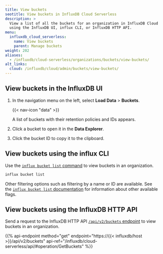 ```yaml
---
title: View buckets
seotitle: View buckets in InfluxDB Cloud Serverless
description: >
  View a list of all the buckets for an organization in InfluxDB Cloud Serverless
  using the InfluxDB UI, influx CLI, or InfluxDB HTTP API.
menu:
  influxdb_cloud_serverless:
    name: View buckets
    parent: Manage buckets
weight: 202
aliases:
  - /influxdb/cloud-serverless/organizations/buckets/view-buckets/
alt_links:
  cloud: /influxdb/cloud/admin/buckets/view-buckets/
---
```


## View buckets in the InfluxDB UI

1. In the navigation menu on the left, select **Load Data** > **Buckets**.

    {{< nav-icon "data" >}}

    A list of buckets with their retention policies and IDs appears.

2. Click a bucket to open it in the **Data Explorer**.
3. Click the bucket ID to copy it to the clipboard.

## View buckets using the influx CLI

Use the [`influx bucket list` command](/influxdb/cloud-serverless/reference/cli/influx/bucket/list)
to view buckets in an organization.

```sh
influx bucket list
```

Other filtering options such as filtering by a name or ID are available.
See the [`influx bucket list` documentation](/influxdb/cloud-serverless/reference/cli/influx/bucket/list)
for information about other available flags.

## View buckets using the InfluxDB HTTP API

Send a request to the InfluxDB HTTP API [`/api/v2/buckets` endpoint](/influxdb/cloud-serverless/api/#operation/GetBuckets) to view buckets in an organization.

{{% api-endpoint method="get" endpoint="https://{{< influxdb/host >}}/api/v2/buckets" api-ref="/influxdb/cloud-serverless/api/#operation/GetBuckets" %}}


